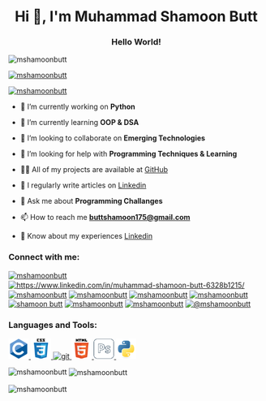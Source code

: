 <h1 align="center">Hi 👋, I'm Muhammad Shamoon Butt</h1>
<h3 align="center">Hello World!</h3>

<p align="left"> <img src="https://komarev.com/ghpvc/?username=mshamoonbutt&label=Profile%20views&color=0e75b6&style=flat" alt="mshamoonbutt" /> </p>

<p align="left"> <a href="https://github.com/ryo-ma/github-profile-trophy"><img src="https://github-profile-trophy.vercel.app/?username=mshamoonbutt" alt="mshamoonbutt" /></a> </p>

<p align="left"> <a href="https://twitter.com/mshamoonbutt" target="blank"><img src="https://img.shields.io/twitter/follow/mshamoonbutt?logo=twitter&style=for-the-badge" alt="mshamoonbutt" /></a> </p>

- 🔭 I’m currently working on **Python**

- 🌱 I’m currently learning **OOP & DSA**

- 👯 I’m looking to collaborate on **Emerging Technologies**

- 🤝 I’m looking for help with **Programming Techniques & Learning**

- 👨‍💻 All of my projects are available at [GitHub](github.com/mshamoonbutt)

- 📝 I regularly write articles on [Linkedin](https://www.linkedin.com/in/shamoonbutt/)

- 💬 Ask me about **Programming Challanges**

- 📫 How to reach me **buttshamoon175@gmail.com**

- 📄 Know about my experiences [Linkedin](https://www.linkedin.com/in/shamoonbutt/)

<h3 align="left">Connect with me:</h3>
<p align="left">
<a href="https://twitter.com/mshamoonbutt" target="blank"><img align="center" src="https://raw.githubusercontent.com/rahuldkjain/github-profile-readme-generator/master/src/images/icons/Social/twitter.svg" alt="mshamoonbutt" height="30" width="40" /></a>
<a href="https://linkedin.com/in/shamoonbutt/" target="blank"><img align="center" src="https://raw.githubusercontent.com/rahuldkjain/github-profile-readme-generator/master/src/images/icons/Social/linked-in-alt.svg" alt="https://www.linkedin.com/in/muhammad-shamoon-butt-6328b1215/" height="30" width="40" /></a>
<a href="https://kaggle.com/mshamoonbutt" target="blank"><img align="center" src="https://raw.githubusercontent.com/rahuldkjain/github-profile-readme-generator/master/src/images/icons/Social/kaggle.svg" alt="mshamoonbutt" height="30" width="40" /></a>
<a href="https://fb.com/mshamoonbutt" target="blank"><img align="center" src="https://raw.githubusercontent.com/rahuldkjain/github-profile-readme-generator/master/src/images/icons/Social/facebook.svg" alt="mshamoonbutt" height="30" width="40" /></a>
<a href="https://instagram.com/mshamoonbutt" target="blank"><img align="center" src="https://raw.githubusercontent.com/rahuldkjain/github-profile-readme-generator/master/src/images/icons/Social/instagram.svg" alt="mshamoonbutt" height="30" width="40" /></a>
<a href="https://www.behance.net/mshamoonbutt" target="blank"><img align="center" src="https://raw.githubusercontent.com/rahuldkjain/github-profile-readme-generator/master/src/images/icons/Social/behance.svg" alt="mshamoonbutt" height="30" width="40" /></a>
<a href="https://www.youtube.com/@mshamoonbutt" target="blank"><img align="center" src="https://raw.githubusercontent.com/rahuldkjain/github-profile-readme-generator/master/src/images/icons/Social/youtube.svg" alt="shamoon butt" height="30" width="40" /></a>
<a href="https://www.hackerrank.com/profile/buttshamoon175" target="blank"><img align="center" src="https://raw.githubusercontent.com/rahuldkjain/github-profile-readme-generator/master/src/images/icons/Social/hackerrank.svg" alt="mshamoonbutt" height="30" width="40" /></a>
<a href="https://www.leetcode.com/buttshamoon175" target="blank"><img align="center" src="https://raw.githubusercontent.com/rahuldkjain/github-profile-readme-generator/master/src/images/icons/Social/leet-code.svg" alt="mshamoonbutt" height="30" width="40" /></a>
<a href="https://www.hackerearth.com/@mshamoonbutt" target="blank"><img align="center" src="https://raw.githubusercontent.com/rahuldkjain/github-profile-readme-generator/master/src/images/icons/Social/hackerearth.svg" alt="@mshamoonbutt" height="30" width="40" /></a>
</p>

<h3 align="left">Languages and Tools:</h3>
<p align="left"> <a href="https://www.cprogramming.com/" target="_blank" rel="noreferrer"> <img src="https://raw.githubusercontent.com/devicons/devicon/master/icons/c/c-original.svg" alt="c" width="40" height="40"/> </a> <a href="https://www.w3schools.com/css/" target="_blank" rel="noreferrer"> <img src="https://raw.githubusercontent.com/devicons/devicon/master/icons/css3/css3-original-wordmark.svg" alt="css3" width="40" height="40"/> </a> <a href="https://git-scm.com/" target="_blank" rel="noreferrer"> <img src="https://www.vectorlogo.zone/logos/git-scm/git-scm-icon.svg" alt="git" width="40" height="40"/> </a> <a href="https://www.w3.org/html/" target="_blank" rel="noreferrer"> <img src="https://raw.githubusercontent.com/devicons/devicon/master/icons/html5/html5-original-wordmark.svg" alt="html5" width="40" height="40"/> </a> <a href="https://www.photoshop.com/en" target="_blank" rel="noreferrer"> <img src="https://raw.githubusercontent.com/devicons/devicon/master/icons/photoshop/photoshop-line.svg" alt="photoshop" width="40" height="40"/> </a> <a href="https://www.python.org" target="_blank" rel="noreferrer"> <img src="https://raw.githubusercontent.com/devicons/devicon/master/icons/python/python-original.svg" alt="python" width="40" height="40"/> </a> </p>



<p><img align="left" src="https://github-readme-stats.vercel.app/api/top-langs?username=mshamoonbutt&show_icons=true&locale=en&layout=compact" alt="mshamoonbutt" /></p>

<p>&nbsp;<img align="center" src="https://github-readme-stats.vercel.app/api?username=mshamoonbutt&show_icons=true&locale=en" alt="mshamoonbutt" /></p>

<p><img align="center" src="https://github-readme-streak-stats.herokuapp.com/?user=mshamoonbutt&" alt="mshamoonbutt" /></p>
